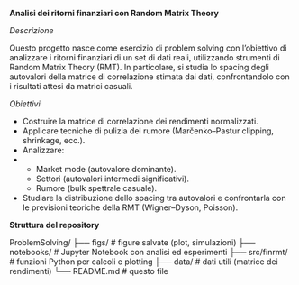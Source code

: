 **Analisi dei ritorni finanziari con Random Matrix Theory**

_Descrizione_

Questo progetto nasce come esercizio di problem solving con l’obiettivo di analizzare i ritorni finanziari di un set di dati reali, utilizzando strumenti di Random Matrix Theory (RMT).
In particolare, si studia lo spacing degli autovalori della matrice di correlazione stimata dai dati, confrontandolo con i risultati attesi da matrici casuali.

_Obiettivi_
- Costruire la matrice di correlazione dei rendimenti normalizzati.
- Applicare tecniche di pulizia del rumore (Marčenko–Pastur clipping, shrinkage, ecc.).
- Analizzare:
- - Market mode (autovalore dominante).
  - Settori (autovalori intermedi significativi).
  - Rumore (bulk spettrale casuale).
- Studiare la distribuzione dello spacing tra autovalori e confrontarla con le previsioni teoriche della RMT (Wigner–Dyson, Poisson).

**Struttura del repository**

ProblemSolving/
├── figs/              # figure salvate (plot, simulazioni)
├── notebooks/         # Jupyter Notebook con analisi ed esperimenti
├── src/finrmt/        # funzioni Python per calcoli e plotting
├── data/              # dati utili (matrice dei rendimenti)
└── README.md          # questo file


